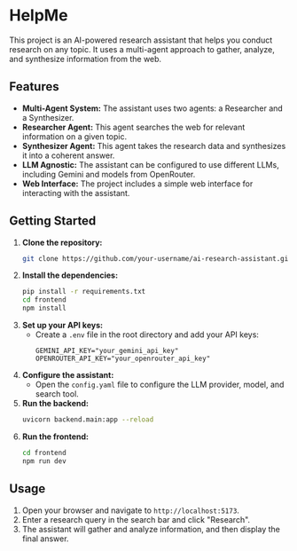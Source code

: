 # HelpMe

This project is an AI-powered research assistant that helps you conduct research on any topic. It uses a multi-agent approach to gather, analyze, and synthesize information from the web.

## Features

-   **Multi-Agent System:** The assistant uses two agents: a Researcher and a Synthesizer.
-   **Researcher Agent:** This agent searches the web for relevant information on a given topic.
-   **Synthesizer Agent:** This agent takes the research data and synthesizes it into a coherent answer.
-   **LLM Agnostic:** The assistant can be configured to use different LLMs, including Gemini and models from OpenRouter.
-   **Web Interface:** The project includes a simple web interface for interacting with the assistant.

## Getting Started

1.  **Clone the repository:**
    ```bash
    git clone https://github.com/your-username/ai-research-assistant.git
    ```
2.  **Install the dependencies:**
    ```bash
    pip install -r requirements.txt
    cd frontend
    npm install
    ```
3.  **Set up your API keys:**
    -   Create a `.env` file in the root directory and add your API keys:
        ```
        GEMINI_API_KEY="your_gemini_api_key"
        OPENROUTER_API_KEY="your_openrouter_api_key"
        ```
4.  **Configure the assistant:**
    -   Open the `config.yaml` file to configure the LLM provider, model, and search tool.
5.  **Run the backend:**
    ```bash
    uvicorn backend.main:app --reload
    ```
6.  **Run the frontend:**
    ```bash
    cd frontend
    npm run dev
    ```

## Usage

1.  Open your browser and navigate to `http://localhost:5173`.
2.  Enter a research query in the search bar and click "Research".
3.  The assistant will gather and analyze information, and then display the final answer.
